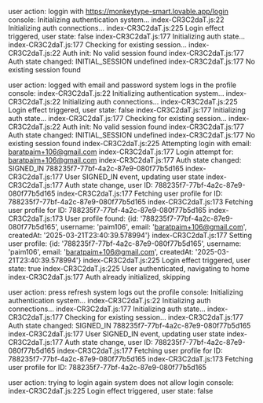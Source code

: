 user action: loggin with https://monkeytype-smart.lovable.app/login
console:
Initializing authentication system...
index-CR3C2daT.js:22 Initializing auth connections...
index-CR3C2daT.js:225 Login effect triggered, user state: false
index-CR3C2daT.js:177 Initializing auth state...
index-CR3C2daT.js:177 Checking for existing session...
index-CR3C2daT.js:22 Auth init: No valid session found
index-CR3C2daT.js:177 Auth state changed: INITIAL_SESSION undefined
index-CR3C2daT.js:177 No existing session found

user action: logged with email and password
system logs in the profile
console:
index-CR3C2daT.js:22 Initializing authentication system...
index-CR3C2daT.js:22 Initializing auth connections...
index-CR3C2daT.js:225 Login effect triggered, user state: false
index-CR3C2daT.js:177 Initializing auth state...
index-CR3C2daT.js:177 Checking for existing session...
index-CR3C2daT.js:22 Auth init: No valid session found
index-CR3C2daT.js:177 Auth state changed: INITIAL_SESSION undefined
index-CR3C2daT.js:177 No existing session found
index-CR3C2daT.js:225 Attempting login with email: baratpaim+106@gmail.com
index-CR3C2daT.js:177 Login attempt for: baratpaim+106@gmail.com
index-CR3C2daT.js:177 Auth state changed: SIGNED_IN 788235f7-77bf-4a2c-87e9-080f77b5d165
index-CR3C2daT.js:177 User SIGNED_IN event, updating user state
index-CR3C2daT.js:177 Auth state change, user ID: 788235f7-77bf-4a2c-87e9-080f77b5d165
index-CR3C2daT.js:177 Fetching user profile for ID: 788235f7-77bf-4a2c-87e9-080f77b5d165
index-CR3C2daT.js:173 Fetching user profile for ID: 788235f7-77bf-4a2c-87e9-080f77b5d165
index-CR3C2daT.js:173 User profile found: {id: '788235f7-77bf-4a2c-87e9-080f77b5d165', username: 'paim106', email: 'baratpaim+106@gmail.com', createdAt: '2025-03-21T23:40:39.578994'}
index-CR3C2daT.js:177 Setting user profile: {id: '788235f7-77bf-4a2c-87e9-080f77b5d165', username: 'paim106', email: 'baratpaim+106@gmail.com', createdAt: '2025-03-21T23:40:39.578994'}
index-CR3C2daT.js:225 Login effect triggered, user state: true
index-CR3C2daT.js:225 User authenticated, navigating to home
index-CR3C2daT.js:177 Auth already initialized, skipping

user action: press refresh
system logs out the profile
console:
Initializing authentication system...
index-CR3C2daT.js:22 Initializing auth connections...
index-CR3C2daT.js:177 Initializing auth state...
index-CR3C2daT.js:177 Checking for existing session...
index-CR3C2daT.js:177 Auth state changed: SIGNED_IN 788235f7-77bf-4a2c-87e9-080f77b5d165
index-CR3C2daT.js:177 User SIGNED_IN event, updating user state
index-CR3C2daT.js:177 Auth state change, user ID: 788235f7-77bf-4a2c-87e9-080f77b5d165
index-CR3C2daT.js:177 Fetching user profile for ID: 788235f7-77bf-4a2c-87e9-080f77b5d165
index-CR3C2daT.js:173 Fetching user profile for ID: 788235f7-77bf-4a2c-87e9-080f77b5d165

user action: trying to login again
system does not allow login
console:
index-CR3C2daT.js:225 Login effect triggered, user state: false
